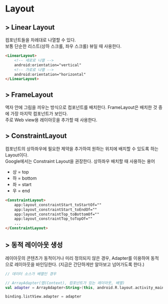 # Layout
## > Linear Layout
컴포넌트들을 차례대로 나열할 수 있다.<br/>
보통 단순한 리스트(상하 스크롤, 좌우 스크롤) 뷰일 때 사용한다.
```html
<LinearLayout>
    <!-- 세로로 나열 -->
    android:orientation="vertical"
    <!-- 가로로 나열 -->
    android:orientation="horizontal"
</LinearLayout>
```

## > FrameLayout
액자 안에 그림을 끼우는 방식으로 컴포넌트를 배치한다. FrameLayout은 배치한 것 중에 가장 마지막 컴포넌트가 보인다.<br/>
주로 Web view용 레이아웃을 추가할 때 사용한다.

## > ConstraintLayout
컴포넌트의 상하좌우에 필요한 제약을 추가하여 원하는 위치에 배치할 수 있도록 하는 Layout이다.<br/>
Google에서는 Constraint Layout을 권장한다.
상하좌우 배치할 때 사용하는 용어
* 상 = top
* 하 = bottom
* 좌 = start
* 우 = end
```html
<ConstraintLayout>
    app:layout_constraintStart_toStartOf=""
    app:layout_constraintStart_toEndOf=""
    app:layout_constraintTop_toBottomOf=""
    app:layout_constraintTop_toTopOf=""
    ...
</ConstraintLayout>
```

## > 동적 레이아웃 생성
레이아웃의 콘텐츠가 동적이거나 미리 정의되지 않은 경우, Adapter를 이용하여 동적으로 레이아웃을 바인딩한다. (지금은 간단하게만 알아보고 넘어가도록 한다.)
```kotlin
// 데이터 소스가 배열인 경우

// ArrayAdapter(앱(Context), 컴포넌트가 있는 레이아웃, 배열)
val adapter = ArrayAdapter<String>(this, android.R.layout.activity_main, myStringArray)

binding.listView.adapter = adapter
```